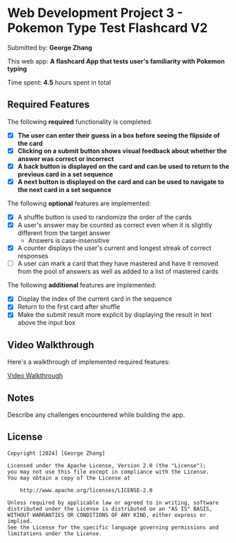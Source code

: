 # Web Development Project 3 - Pokemon Type Test Flashcard V2

Submitted by: **George Zhang**

This web app: **A flashcard App that tests user's familiarity with Pokemon typing**

Time spent: **4.5** hours spent in total

## Required Features

The following **required** functionality is completed:

- [x] **The user can enter their guess in a box before seeing the flipside of the card**
- [x] **Clicking on a submit button shows visual feedback about whether the answer was correct or incorrect**
- [x] **A back button is displayed on the card and can be used to return to the previous card in a set sequence**
- [x] **A next button is displayed on the card and can be used to navigate to the next card in a set sequence**

The following **optional** features are implemented:

- [x] A shuffle button is used to randomize the order of the cards
- [x] A user's answer may be counted as correct even when it is slightly different from the target answer
  - Answers is case-insensitive
- [x] A counter displays the user's current and longest streak of correct responses
- [ ] A user can mark a card that they have mastered and have it removed from the pool of answers as well as added to a list of mastered cards

The following **additional** features are implemented:

- [x] Display the index of the current card in the sequence
- [x] Return to the first card after shuffle
- [x] Make the submit result more explicit by displaying the result in text above the input box

## Video Walkthrough

Here's a walkthrough of implemented required features:

[Video Walkthrough](https://github.com/GeorgeZhang744/Codepath-Web102-Projects/blob/main/project-3/src/project3_walkthrough.gif)

## Notes

Describe any challenges encountered while building the app.

## License

    Copyright [2024] [George Zhang]

    Licensed under the Apache License, Version 2.0 (the "License");
    you may not use this file except in compliance with the License.
    You may obtain a copy of the License at

        http://www.apache.org/licenses/LICENSE-2.0

    Unless required by applicable law or agreed to in writing, software
    distributed under the License is distributed on an "AS IS" BASIS,
    WITHOUT WARRANTIES OR CONDITIONS OF ANY KIND, either express or implied.
    See the License for the specific language governing permissions and
    limitations under the License.
